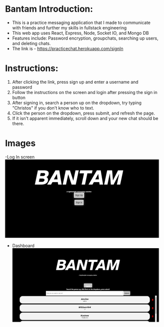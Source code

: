 # Bantam Introduction:

- This is a practice messaging application that I made to communicate with friends and further my skills in fullstack engineering
- This web app uses React, Express, Node, Socket IO, and Mongo DB 
- Features include: Password encryption, groupchats, searching up users, and deleting chats.
- The link is - https://practicechat.herokuapp.com/signIn
# Instructions:
1. After clicking the link, press sign up and enter a username and password
2. Follow the instructions on the screen and login after pressing the sign in button
3. After signing in, search a person up on the dropdown, try typing "Christos" if you don't know who to text.
4. Click the person on the dropdown, press submit, and refresh the page. 
5. If it isn't apparent immediately, scroll down and your new chat should be there.
# Images
-Log In screen
![Login Image](https://github.com/ChristosJ11/practicechat/blob/main/loginscreen.PNG)
- Dashboard
![Dashboard Image](https://github.com/ChristosJ11/practicechat/blob/main/dashboard.PNG)

